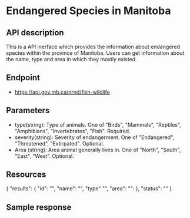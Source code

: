 # Endangered Species in Manitoba
## API description

This is a API inerface which provides the information about endangered species within the province of Manitoba. Users can get information about the name, type and area in which they mostly existed.


## Endpoint
- https://api.gov.mb.ca/nrnd/fish-wildlife


## Parameters
- type(string): Type of animals. One of "Birds", "Mammals", "Reptiles", "Amphibians", "Invertebrates", "Fish". Required.
- severity(string): Severity of endangerment. One of "Endangered", "Threatened", "Extirpated". Optional.
- Area (string): Area animal generally lives in. One of "North", "South", "East", "West". Optional.


## Resources
{
  "results":
  {
    "id": "",
    "name": "",
    "type" "",
    "area":
    "":
  },
  "status": ""
}


## Sample response


